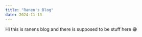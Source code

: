 ```yaml
---
title: "Ranen's Blog"
date: 2024-11-13
---
```


Hi this is ranens blog and there is supposed to be stuff here 😁
